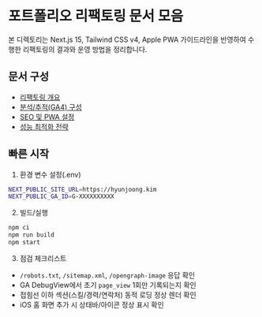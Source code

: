 # 포트폴리오 리팩토링 문서 모음

본 디렉토리는 Next.js 15, Tailwind CSS v4, Apple PWA 가이드라인을 반영하여 수행한 리팩토링의 결과와 운영 방법을 정리합니다.

## 문서 구성

- [리팩토링 개요](./REFACTORING.md)
- [분석/추적(GA4) 구성](./ANALYTICS.md)
- [SEO 및 PWA 설정](./SEO-PWA.md)
- [성능 최적화 전략](./PERFORMANCE.md)

## 빠른 시작

1. 환경 변수 설정(.env)

```bash
NEXT_PUBLIC_SITE_URL=https://hyunjoong.kim
NEXT_PUBLIC_GA_ID=G-XXXXXXXXXX
```

2. 빌드/실행

```bash
npm ci
npm run build
npm start
```

3. 점검 체크리스트

- `/robots.txt`, `/sitemap.xml`, `/opengraph-image` 응답 확인
- GA DebugView에서 초기 `page_view` 1회만 기록되는지 확인
- 접힘선 이하 섹션(스킬/경력/연락처) 동적 로딩 정상 렌더 확인
- iOS 홈 화면 추가 시 상태바/아이콘 정상 표시 확인
